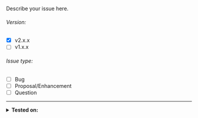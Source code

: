 Describe your issue here.

###### Version:
 - [x] v2.x.x
 - [ ] v1.x.x

###### Issue type:
 - [ ] Bug
 - [ ] Proposal/Enhancement
 - [ ] Question

------

<details> 
<summary> <b>Tested on: </b> </summary>

###### Desktop
   - [ ] Chrome
   - [ ] Chrome Canary
   - [ ] Chrome dev-channel
   - [ ] Firefox
   - [ ] Opera
   - [ ] Microsoft IE
   - [ ] Microsoft Edge

###### Android
   - [ ] Chrome
   - [ ] Firefox
   - [ ] Opera

###### IOS
   - [ ] Chrome
   - [ ] Firefox
   - [ ] Opera

</details> 
